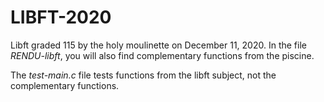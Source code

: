 # LIBFT-2020

Libft graded 115 by the holy moulinette on December 11, 2020. In the file *RENDU-libft*, you will also find complementary functions from the piscine.

The *test-main.c* file tests functions from the libft subject, not the complementary functions. 
